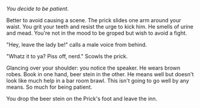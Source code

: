 *You decide to be patient.* 

Better to avoid causing a scene. The prick slides one arm around your waist. You grit your teeth and resist the urge to kick him. He smells of urine and mead. You're not in the mood to be groped but wish to avoid a fight.


"Hey, leave the lady be!" calls a male voice from behind.


"Whatz it to ya? Piss off, nerd." Scowls the prick.


Glancing over your shoulder: you notice the speaker. He wears brown robes. Book in one hand, beer stein in the other. He means well but doesn't look like much help in a bar room brawl. This isn't going to go well by any means. So much for being patient.

You drop the beer stein on the Prick's foot and leave the inn.


